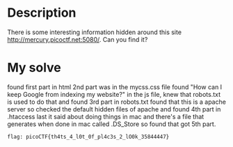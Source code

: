 # Description
There is some interesting information hidden around this site http://mercury.picoctf.net:5080/. Can you find it?

# My solve
found first part in html
2nd part was in the mycss.css file
found "How can I keep Google from indexing my website?" in the js file, knew that robots.txt is used to do that and found 3rd part
in robots.txt found that this is a apache server so checked the default hidden files of apache and found 4th part in .htaccess
last it said about doing things in mac and there's a file that generates when done in mac called .DS_Store so found that got 5th part.


`flag: picoCTF{th4ts_4_l0t_0f_pl4c3s_2_lO0k_35844447}`
